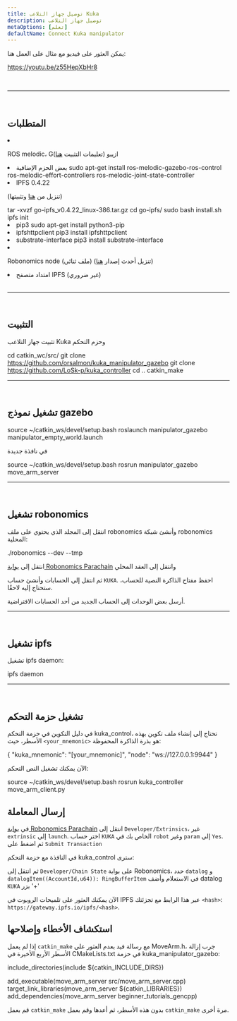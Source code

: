 ```yaml
---
title: توصيل جهاز التلاعب Kuka
description: توصيل جهاز التلاعب
metaOptions: [تعلم]
defaultName: Connect Kuka manipulator
---
```


يمكن العثور على فيديو مع مثال على العمل هنا:

https://youtu.be/z55HepXbHr8

<br/>

***

<br/>

## المتطلبات

<List>

<li class="flex">

ROS melodic، Gازيبو (تعليمات التثبيت [هنا](http://wiki.ros.org/melodic/التثبيت/Ubuntu))
</li>

<li>بعض الحزم الإضافية

<LessonCodeWrapper language="bash" codeClass="big-code">
sudo apt-get install ros-melodic-gazebo-ros-control ros-melodic-effort-controllers ros-melodic-joint-state-controller
</LessonCodeWrapper>

</li>

<li> IPFS 0.4.22 

(تنزيل من [هنا](https://www.npackd.org/p/ipfs/0.4.22) وتثبيتها)

<LessonCodeWrapper language="bash" codeClass="big-code">
tar -xvzf go-ipfs_v0.4.22_linux-386.tar.gz
cd go-ipfs/
sudo bash install.sh
ipfs init
</LessonCodeWrapper>

</li>

<li>pip3

<LessonCodeWrapper language="bash">
sudo apt-get install python3-pip
</LessonCodeWrapper>

</li>

<li>ipfshttpclient

<LessonCodeWrapper language="bash">
pip3 install ipfshttpclient
</LessonCodeWrapper>

</li>

<li>substrate-interface

<LessonCodeWrapper language="bash">
pip3 install substrate-interface
</LessonCodeWrapper>

</li>

<li class="flex">

Robonomics node (ملف ثنائي) (تنزيل أحدث إصدار [هنا](https://github.com/airalab/robonomics/releases))

</li>

<li>امتداد متصفح IPFS (غير ضروري)</li>

</List>

<br/>

***

<br/>

## التثبيت
تثبيت جهاز التلاعب Kuka وحزم التحكم

<LessonCodeWrapper language="bash" codeClass="big-code">cd catkin_wc/src/
git clone https://github.com/orsalmon/kuka_manipulator_gazebo
git clone https://github.com/LoSk-p/kuka_controller
cd ..
catkin_make</LessonCodeWrapper>

***

<br/>

## تشغيل نموذج gazebo

<LessonCodeWrapper language="bash" codeClass="big-code">
source ~/catkin_ws/devel/setup.bash
roslaunch manipulator_gazebo manipulator_empty_world.launch
</LessonCodeWrapper>

في نافذة جديدة

<LessonCodeWrapper language="bash">
source ~/catkin_ws/devel/setup.bash
rosrun manipulator_gazebo move_arm_server
</LessonCodeWrapper>

<LessonImages imageClasses="mb" src="kuka/1.png" alt="model"/>

***

<br/>

## تشغيل robonomics
انتقل إلى المجلد الذي يحتوي على ملف robonomics وأنشئ شبكة robonomics المحلية:

<LessonCodeWrapper language="bash">
./robonomics --dev --tmp
</LessonCodeWrapper>

<LessonImages imageClasses="mb" src="kuka/robonomics.png" alt="robonomics"/>

انتقل إلى [بوابة Robonomics Parachain](https://polkadot.js.org/apps/?rpc=wss%3A%2F%2Fkusama.rpc.robonomics.network%2F#/) وانتقل إلى العقد المحلي

<LessonImages imageClasses="mb" src="kuka/local.png" alt="local"/>

ثم انتقل إلى الحسابات وأنشئ حساب `KUKA`. احفظ مفتاح الذاكرة النصية للحساب، ستحتاج إليه لاحقًا. 


<LessonImages imageClasses="mb" src="kuka/create_acc.png" alt="acc"/>

أرسل بعض الوحدات إلى الحساب الجديد من أحد الحسابات الافتراضية.

<LessonImages imageClasses="mb" src="kuka/send_money.png" alt="accs"/>

***
<br/>

## تشغيل ipfs
تشغيل ipfs daemon:

<LessonCodeWrapper language="bash">
ipfs daemon
</LessonCodeWrapper>

***

</br>

## تشغيل حزمة التحكم
في دليل التكوين في حزمة التحكم kuka_control، تحتاج إلى إنشاء ملف تكوين بهذه الأسطر، حيث `<your_mnemonic>` هو بذرة الذاكرة المحفوظة:

<LessonCodeWrapper language="bash">
{
    "kuka_mnemonic": "[your_mnemonic]",
    "node": "ws://127.0.0.1:9944"
}
</LessonCodeWrapper>


الآن يمكنك تشغيل النص التحكم:

<LessonCodeWrapper language="bash">
source ~/catkin_ws/devel/setup.bash
rosrun kuka_controller move_arm_client.py
</LessonCodeWrapper>

<LessonImages imageClasses="mb" src="kuka/run.png" alt="control"/>

## إرسال المعاملة
في [بوابة Robonomics Parachain](https://polkadot.js.org/apps/?rpc=wss%3A%2F%2Fkusama.rpc.robonomics.network%2F#/) انتقل إلى `Developer/Extrinsics`، غير `extrinsic` إلى `launch`. اختر حساب `KUKA` الخاص بك في `robot` وغير `param` إلى `Yes`. ثم اضغط على `Submit Transaction`

<LessonImages imageClasses="mb" src="kuka/launch.png" alt="transaction"/>

في النافذة مع حزمة التحكم kuka_control سترى:

<LessonImages imageClasses="mb" src="kuka/res.png" alt="done"/>

ثم انتقل إلى `Developer/Chain State` على بوابة Robonomics، حدد `datalog` و `datalogItem((AccountId,u64)): RingBufferItem` في الاستعلام وأضف datalog `KUKA` بزر '+'

<LessonImages imageClasses="mb" src="kuka/datalog.png" alt="datalog"/>

الآن يمكنك العثور على تلميحات الروبوت في IPFS عبر هذا الرابط مع تجزئتك `<hash>`: `https://gateway.ipfs.io/ipfs/<hash>`.

## استكشاف الأخطاء وإصلاحها

إذا لم يعمل `catkin_make` مع رسالة فيد بعدم العثور على MoveArm.h، جرب إزالة الأسطر الأربع الأخيرة في CMakeLists.txt في حزمة kuka_manipulator_gazebo:

<LessonCodeWrapper language="yaml">
include_directories(include ${catkin_INCLUDE_DIRS})

add_executable(move_arm_server src/move_arm_server.cpp)
target_link_libraries(move_arm_server ${catkin_LIBRARIES})
add_dependencies(move_arm_server beginner_tutorials_gencpp)
</LessonCodeWrapper>

قم بعمل `catkin_make` بدون هذه الأسطر، ثم أعدها وقم بعمل `catkin_make` مرة أخرى.
